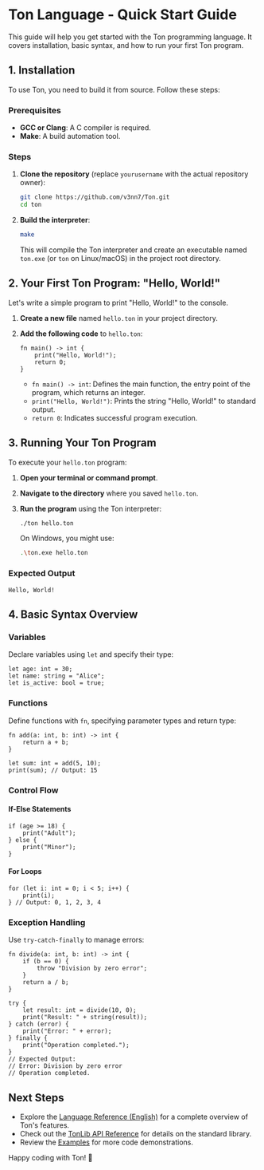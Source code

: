 # Ton Language - Quick Start Guide

This guide will help you get started with the Ton programming language. It covers installation, basic syntax, and how to run your first Ton program.

## 1. Installation

To use Ton, you need to build it from source. Follow these steps:

### Prerequisites
- **GCC or Clang**: A C compiler is required.
- **Make**: A build automation tool.

### Steps
1. **Clone the repository** (replace `yourusername` with the actual repository owner):
   ```bash
   git clone https://github.com/v3nn7/Ton.git
   cd ton
   ```
2. **Build the interpreter**:
   ```bash
   make
   ```
   This will compile the Ton interpreter and create an executable named `ton.exe` (or `ton` on Linux/macOS) in the project root directory.

## 2. Your First Ton Program: "Hello, World!"

Let's write a simple program to print "Hello, World!" to the console.

1. **Create a new file** named `hello.ton` in your project directory.

2. **Add the following code** to `hello.ton`:
   ```ton
   fn main() -> int {
       print("Hello, World!");
       return 0;
   }
   ```
   - `fn main() -> int`: Defines the main function, the entry point of the program, which returns an integer.
   - `print("Hello, World!")`: Prints the string "Hello, World!" to standard output.
   - `return 0`: Indicates successful program execution.

## 3. Running Your Ton Program

To execute your `hello.ton` program:

1. **Open your terminal or command prompt**.

2. **Navigate to the directory** where you saved `hello.ton`.

3. **Run the program** using the Ton interpreter:
   ```bash
   ./ton hello.ton
   ```
   On Windows, you might use:
   ```bash
   .\ton.exe hello.ton
   ```

### Expected Output

```
Hello, World!
```

## 4. Basic Syntax Overview

### Variables
Declare variables using `let` and specify their type:

```ton
let age: int = 30;
let name: string = "Alice";
let is_active: bool = true;
```

### Functions
Define functions with `fn`, specifying parameter types and return type:

```ton
fn add(a: int, b: int) -> int {
    return a + b;
}

let sum: int = add(5, 10);
print(sum); // Output: 15
```

### Control Flow

#### If-Else Statements
```ton
if (age >= 18) {
    print("Adult");
} else {
    print("Minor");
}
```

#### For Loops
```ton
for (let i: int = 0; i < 5; i++) {
    print(i);
} // Output: 0, 1, 2, 3, 4
```

### Exception Handling
Use `try-catch-finally` to manage errors:

```ton
fn divide(a: int, b: int) -> int {
    if (b == 0) {
        throw "Division by zero error";
    }
    return a / b;
}

try {
    let result: int = divide(10, 0);
    print("Result: " + string(result));
} catch (error) {
    print("Error: " + error);
} finally {
    print("Operation completed.");
}
// Expected Output:
// Error: Division by zero error
// Operation completed.
```

## Next Steps

- Explore the [Language Reference (English)](TON_LANGUAGE_DOC_EN.md) for a complete overview of Ton's features.
- Check out the [TonLib API Reference](tonlib/docs/API_REFERENCE.md) for details on the standard library.
- Review the [Examples](tonlib/examples/) for more code demonstrations.

Happy coding with Ton! 🎉